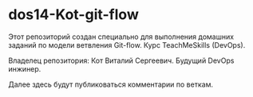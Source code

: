 # dos14-Kot-git-flow

Этот репозиторий создан специально для выполнения домашних заданий по модели ветвления Git-flow. Курс TeachMeSkills (DevOps).

Владелец репозитория: Кот Виталий Сергеевич. Будущий DevOps инжинер.

Далее здесь будут публиковаться комментарии по веткам.
